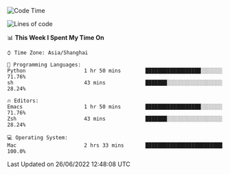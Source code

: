 <!--START_SECTION:waka-->
![Code Time](http://img.shields.io/badge/Code%20Time-740%20hrs%2043%20mins-blue)

![Lines of code](https://img.shields.io/badge/From%20Hello%20World%20I%27ve%20Written-22%20Thousand%20lines%20of%20code-blue)

📊 **This Week I Spent My Time On** 

```text
⌚︎ Time Zone: Asia/Shanghai

💬 Programming Languages: 
Python                   1 hr 50 mins        ██████████████████░░░░░░░   71.76% 
sh                       43 mins             ███████░░░░░░░░░░░░░░░░░░   28.24%

🔥 Editors: 
Emacs                    1 hr 50 mins        ██████████████████░░░░░░░   71.76% 
Zsh                      43 mins             ███████░░░░░░░░░░░░░░░░░░   28.24%

💻 Operating System: 
Mac                      2 hrs 33 mins       █████████████████████████   100.0%

```


 Last Updated on 26/06/2022 12:48:08 UTC
<!--END_SECTION:waka-->

